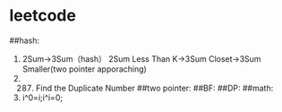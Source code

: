 # leetcode
##hash:
1. 2Sum->3Sum（hash）
   2Sum Less Than K->3Sum Closet->3Sum Smaller(two pointer apporaching)
2. 287. Find the Duplicate Number
##two pointer:
##BF:
##DP:
##math: 
1. i^0=i;i^i=0;
